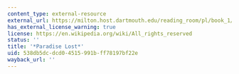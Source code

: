 ```yaml
---
content_type: external-resource
external_url: https://milton.host.dartmouth.edu/reading_room/pl/book_1/text.shtml
has_external_license_warning: true
license: https://en.wikipedia.org/wiki/All_rights_reserved
status: ''
title: '*Paradise Lost*'
uid: 538db5dc-dcd0-4515-991b-ff78197bf22e
wayback_url: ''
---
```

